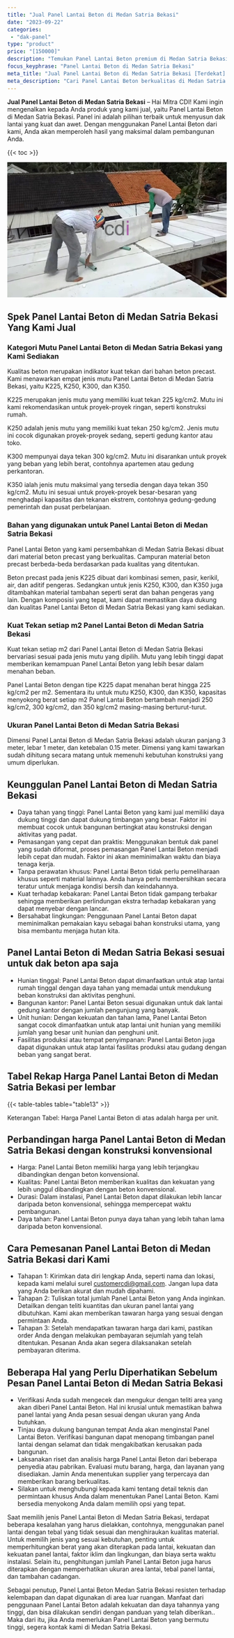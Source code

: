 ```yaml
---
title: "Jual Panel Lantai Beton di Medan Satria Bekasi"
date: "2023-09-22"
categories:
 - "dak-panel"
type: "product"
price: "[150000]"
description: "Temukan Panel Lantai Beton premium di Medan Satria Bekasi. Panel Lantai Beton dirancang untuk kebutuhan konstruksi modern dengan performa andalan. Dapatkan info lengkap."
focus_keyphrase: "Panel Lantai Beton di Medan Satria Bekasi"
meta_title: "Jual Panel Lantai Beton di Medan Satria Bekasi [Terdekat] - CDI"
meta_description: "Cari Panel Lantai Beton berkualitas di Medan Satria Bekasi?. Tersedia Panel Lantai Beton premium untuk proyek konstruksi. Harga terbaik hanya di sini."
---
```


**Jual Panel Lantai Beton di Medan Satria Bekasi** – Hai Mitra CDI! Kami ingin mengenalkan kepada Anda produk yang kami jual, yaitu Panel Lantai Beton di Medan Satria Bekasi. Panel ini adalah pilihan terbaik untuk menyusun dak lantai yang kuat dan awet. Dengan menggunakan Panel Lantai Beton dari kami, Anda akan memperoleh hasil yang maksimal dalam pembangunan Anda.

{{< toc >}}

![Jual Panel Lantai Beton di Medan Satria Bekasi](/images/dak-panel/dak-panel-13.jpg)

## Spek Panel Lantai Beton di Medan Satria Bekasi Yang Kami Jual

### Kategori Mutu Panel Lantai Beton di Medan Satria Bekasi yang Kami Sediakan

Kualitas beton merupakan indikator kuat tekan dari bahan beton precast. Kami menawarkan empat jenis mutu Panel Lantai Beton di Medan Satria Bekasi, yaitu K225, K250, K300, dan K350.

K225 merupakan jenis mutu yang memiliki kuat tekan 225 kg/cm2. Mutu ini kami rekomendasikan untuk proyek-proyek ringan, seperti konstruksi rumah.

K250 adalah jenis mutu yang memiliki kuat tekan 250 kg/cm2. Jenis mutu ini cocok digunakan proyek-proyek sedang, seperti gedung kantor atau toko.

K300 mempunyai daya tekan 300 kg/cm2. Mutu ini disarankan untuk proyek yang beban yang lebih berat, contohnya apartemen atau gedung perkantoran.

K350 ialah jenis mutu maksimal yang tersedia dengan daya tekan 350 kg/cm2. Mutu ini sesuai untuk proyek-proyek besar-besaran yang menghadapi kapasitas dan tekanan ekstrem, contohnya gedung-gedung pemerintah dan pusat perbelanjaan.

### Bahan yang digunakan untuk Panel Lantai Beton di Medan Satria Bekasi

Panel Lantai Beton yang kami persembahkan di Medan Satria Bekasi dibuat dari material beton precast yang berkualitas. Campuran material beton precast berbeda-beda berdasarkan pada kualitas yang ditentukan.

Beton precast pada jenis K225 dibuat dari kombinasi semen, pasir, kerikil, air, dan aditif pengeras. Sedangkan untuk jenis K250, K300, dan K350 juga ditambahkan material tambahan seperti serat dan bahan pengeras yang lain. Dengan komposisi yang tepat, kami dapat memastikan daya dukung dan kualitas Panel Lantai Beton di Medan Satria Bekasi yang kami sediakan.

### Kuat Tekan setiap m2 Panel Lantai Beton di Medan Satria Bekasi

Kuat tekan setiap m2 dari Panel Lantai Beton di Medan Satria Bekasi bervariasi sesuai pada jenis mutu yang dipilih. Mutu yang lebih tinggi dapat memberikan kemampuan Panel Lantai Beton yang lebih besar dalam menahan beban.

Panel Lantai Beton dengan tipe K225 dapat menahan berat hingga 225 kg/cm2 per m2. Sementara itu untuk mutu K250, K300, dan K350, kapasitas menyokong berat setiap m2 Panel Lantai Beton bertambah menjadi 250 kg/cm2, 300 kg/cm2, dan 350 kg/cm2 masing-masing berturut-turut.

### Ukuran Panel Lantai Beton di Medan Satria Bekasi

Dimensi Panel Lantai Beton di Medan Satria Bekasi adalah ukuran panjang 3 meter, lebar 1 meter, dan ketebalan 0.15 meter. Dimensi yang kami tawarkan sudah dihitung secara matang untuk memenuhi kebutuhan konstruksi yang umum diperlukan.

## Keunggulan Panel Lantai Beton di Medan Satria Bekasi

*   Daya tahan yang tinggi: Panel Lantai Beton yang kami jual memiliki daya dukung tinggi dan dapat dukung timbangan yang besar. Faktor ini membuat cocok untuk bangunan bertingkat atau konstruksi dengan aktivitas yang padat.
*   Pemasangan yang cepat dan praktis: Menggunakan bentuk dak panel yang sudah diformat, proses pemasangan Panel Lantai Beton menjadi lebih cepat dan mudah. Faktor ini akan meminimalkan waktu dan biaya tenaga kerja.
*   Tanpa perawatan khusus: Panel Lantai Beton tidak perlu pemeliharaan khusus seperti material lainnya. Anda hanya perlu membersihkan secara teratur untuk menjaga kondisi bersih dan keindahannya.
*   Kuat terhadap kebakaran: Panel Lantai Beton tidak gampang terbakar sehingga memberikan perlindungan ekstra terhadap kebakaran yang dapat menyebar dengan lancar.
*   Bersahabat lingkungan: Penggunaan Panel Lantai Beton dapat meminimalkan pemakaian kayu sebagai bahan konstruksi utama, yang bisa membantu menjaga hutan kita.

## Panel Lantai Beton di Medan Satria Bekasi sesuai untuk dak beton apa saja

*   Hunian tinggal: Panel Lantai Beton dapat dimanfaatkan untuk atap lantai rumah tinggal dengan daya tahan yang memadai untuk mendukung beban konstruksi dan aktivitas penghuni.
*   Bangunan kantor: Panel Lantai Beton sesuai digunakan untuk dak lantai gedung kantor dengan jumlah pengunjung yang banyak.
*   Unit hunian: Dengan kekuatan dan tahan lama, Panel Lantai Beton sangat cocok dimanfaatkan untuk atap lantai unit hunian yang memiliki jumlah yang besar unit hunian dan penghuni unit.
*   Fasilitas produksi atau tempat penyimpanan: Panel Lantai Beton juga dapat digunakan untuk atap lantai fasilitas produksi atau gudang dengan beban yang sangat berat.

## Tabel Rekap Harga Panel Lantai Beton di Medan Satria Bekasi per lembar

{{< table-tables table="table13" >}}

Keterangan Tabel: Harga Panel Lantai Beton di atas adalah harga per unit.

## Perbandingan harga Panel Lantai Beton di Medan Satria Bekasi dengan konstruksi konvensional

*   Harga: Panel Lantai Beton memiliki harga yang lebih terjangkau dibandingkan dengan beton konvensional.
*   Kualitas: Panel Lantai Beton memberikan kualitas dan kekuatan yang lebih unggul dibandingkan dengan beton konvensional.
*   Durasi: Dalam instalasi, Panel Lantai Beton dapat dilakukan lebih lancar daripada beton konvensional, sehingga mempercepat waktu pembangunan.
*   Daya tahan: Panel Lantai Beton punya daya tahan yang lebih tahan lama daripada beton konvensional.

## Cara Pemesanan Panel Lantai Beton di Medan Satria Bekasi dari Kami

*   Tahapan 1: Kirimkan data diri lengkap Anda, seperti nama dan lokasi, kepada kami melalui surel customercdi@gmail.com. Jangan lupa data yang Anda berikan akurat dan mudah dipahami.
*   Tahapan 2: Tuliskan total jumlah Panel Lantai Beton yang Anda inginkan. Detailkan dengan teliti kuantitas dan ukuran panel lantai yang dibutuhkan. Kami akan memberikan tawaran harga yang sesuai dengan permintaan Anda.
*   Tahapan 3: Setelah mendapatkan tawaran harga dari kami, pastikan order Anda dengan melakukan pembayaran sejumlah yang telah ditentukan. Pesanan Anda akan segera dilaksanakan setelah pembayaran diterima.

## Beberapa Hal yang Perlu Diperhatikan Sebelum Pesan Panel Lantai Beton di Medan Satria Bekasi

*   Verifikasi Anda sudah mengecek dan mengukur dengan teliti area yang akan diberi Panel Lantai Beton. Hal ini krusial untuk memastikan bahwa panel lantai yang Anda pesan sesuai dengan ukuran yang Anda butuhkan.
*   Tinjau daya dukung bangunan tempat Anda akan menginstal Panel Lantai Beton. Verifikasi bangunan dapat menopang timbangan panel lantai dengan selamat dan tidak mengakibatkan kerusakan pada bangunan.
*   Laksanakan riset dan analisis harga Panel Lantai Beton dari beberapa penyedia atau pabrikan. Evaluasi mutu barang, harga, dan layanan yang disediakan. Jamin Anda menentukan supplier yang terpercaya dan memberikan barang berkualitas.
*   Silakan untuk menghubungi kepada kami tentang detail teknis dan permintaan khusus Anda dalam menentukan Panel Lantai Beton. Kami bersedia menyokong Anda dalam memilih opsi yang tepat.

Saat memilih jenis Panel Lantai Beton di Medan Satria Bekasi, terdapat beberapa kesalahan yang harus dielakkan, contohnya, menggunakan panel lantai dengan tebal yang tidak sesuai dan menghiraukan kualitas material. Untuk memilih jenis yang sesuai kebutuhan, penting untuk memperhitungkan berat yang akan diterapkan pada lantai, kekuatan dan kekuatan panel lantai, faktor iklim dan lingkungan, dan biaya serta waktu instalasi. Selain itu, penghitungan jumlah Panel Lantai Beton juga harus diterapkan dengan memperhatikan ukuran area lantai, tebal panel lantai, dan tambahan cadangan.

Sebagai penutup, Panel Lantai Beton Medan Satria Bekasi resisten terhadap kelembapan dan dapat digunakan di area luar ruangan. Manfaat dari penggunaan Panel Lantai Beton adalah kekuatan dan daya tahannya yang tinggi, dan bisa dilakukan sendiri dengan panduan yang telah diberikan.. Maka dari itu, jika Anda memerlukan Panel Lantai Beton yang bermutu tinggi, segera kontak kami di Medan Satria Bekasi.